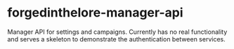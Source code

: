 # forgedinthelore-manager-api

Manager API for settings and campaigns. Currently has no real functionality and serves a skeleton to demonstrate the authentication between services.

